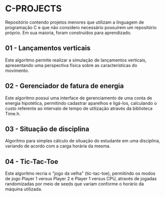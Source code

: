 # C-PROJECTS

Repositório contendo projetos menores que utilizam a linguagem de programação C e que não considero necessário possuírem um repositório próprio. Em sua maioria, foram construídos para aprendizado.

## 01 - Lançamentos verticais

Este algoritmo permite realizar a simulação de lançamentos verticais, apresentando uma perspectiva física sobre as características do movimento.

## 02 - Gerenciador de fatura de energia

Este algoritmo possui uma interface de gerenciamento de uma conta de energia hipotética, permitindo cadastrar aparelhos e ligá-los, calculando o custo referente ao intervalo de tempo de utilização através da biblioteca Time.h.

## 03 - Situação de disciplina

Algoritmo para simples cálculo de situação do estudante em uma disciplina, variando de acordo com a carga horária da mesma.

## 04 - Tic-Tac-Toe

Este algoritmo recria o "jogo da velha" (tic-tac-toe), permitindo os modos de jogo Player 1 versus Player 2 e Player 1 versus CPU, através de jogadas randomizadas por meio de seeds que variam conforme o horário da máquina utilizada.
